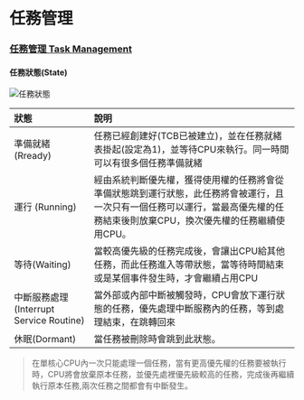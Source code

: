 # 任務管理



### [任務管理 Task Management](https://hackmd.io/d4OmtJbsSGW6urKudTIUMw?view#任務管理Task-Management)

#### 任務狀態\(State\)

![&#x4EFB;&#x52D9;&#x72C0;&#x614B;](https://i.imgur.com/KT7PAQy.png)

| 狀態 | 說明 |
| :--- | :--- |
| 準備就緒\(Rready\) | 任務已經創建好\(TCB已被建立\)，並在任務就緒表掛起\(設定為1\)，並等待CPU來執行。同一時間可以有很多個任務準備就緒 |
| 運行 \(Running\) | 經由系統判斷優先權，獲得使用權的任務將會從準備狀態跳到運行狀態，此任務將會被運行，且一次只有一個任務可以運行，當最高優先權的任務結束後則放棄CPU，換次優先權的任務繼續使用CPU。 |
| 等待\(Waiting\) | 當較高優先級的任務完成後，會讓出CPU給其他任務，而此任務進入等帶狀態，當等待時間結束或是某個事件發生時，才會繼續占用CPU |
| 中斷服務處理\(Interrupt Service Routine\) | 當外部或內部中斷被觸發時，CPU會放下運行狀態的任務，優先處理中斷服務內的任務，等到處理結束，在跳轉回來 |
| 休眠\(Dormant\) | 當任務被刪除時會跳到此狀態。 |

> 在單核心CPU內一次只能處理一個任務，當有更高優先權的任務要被執行時，CPU將會放棄原本任務，並優先處裡優先級較高的任務，完成後再繼續執行原本任務,兩次任務之間都會有中斷發生。

#### 

